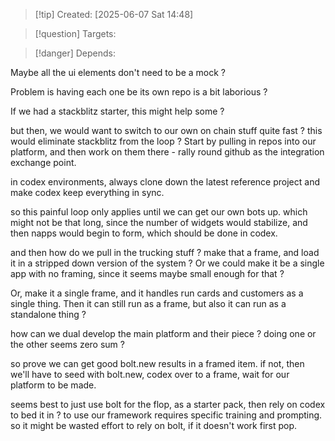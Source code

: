 
>[!tip] Created: [2025-06-07 Sat 14:48]

>[!question] Targets: 

>[!danger] Depends: 

Maybe all the ui elements don't need to be a mock ?

Problem is having each one be its own repo is a bit laborious ?

If we had a stackblitz starter, this might help some ?

but then, we would want to switch to our own on chain stuff quite fast ? 
this would eliminate stackblitz from the loop ?
Start by pulling in repos into our platform, and then work on them there - rally round github as the integration exchange point.


in codex environments, always clone down the latest reference project and make codex keep everything in sync.

so this painful loop only applies until we can get our own bots up.
which might not be that long, since the number of widgets would stabilize, and then napps would begin to form, which should be done in codex.

and then how do we pull in the trucking stuff ?
make that a frame, and load it in a stripped down version of the system ?
Or we could make it be a single app with no framing, since it seems maybe small enough for that ?

Or, make it a single frame, and it handles run cards and customers as a single thing.
Then it can still run as a frame, but also it can run as a standalone thing ?

how can we dual develop the main platform and their piece ? doing one or the other seems zero sum ?

so prove we can get good bolt.new results in a framed item.
if not, then we'll have to seed with bolt.new, codex over to a frame, wait for our platform to be made.

seems best to just use bolt for the flop, as a starter pack, then rely on codex to bed it in ?
to use our framework requires specific training and prompting. so it might be wasted effort to rely on bolt, if it doesn't work first pop.